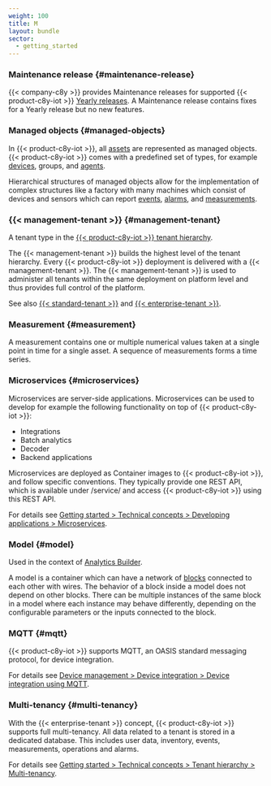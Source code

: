 ```yaml
---
weight: 100
title: M
layout: bundle
sector:
  - getting_started
---
```


### Maintenance release {#maintenance-release}

{{< company-c8y >}} provides Maintenance releases for supported {{< product-c8y-iot >}} [Yearly releases](/glossary/y/#yearly-release). A Maintenance release contains fixes for a Yearly release but no new features.


### Managed objects {#managed-objects}

In {{< product-c8y-iot >}}, all [assets](/glossary/a/#asset) are represented as managed objects. {{< product-c8y-iot >}} comes with a predefined set of types, for example [devices](/glossary/d/#device), groups, and [agents](/glossary/a/#agent).

Hierarchical structures of managed objects allow for the implementation of complex structures like a factory with many machines which consist of devices and sensors which can report [events](/glossary/e/#event), [alarms](/glossary/a/#alarm), and [measurements](#measurement).


### {{< management-tenant >}} {#management-tenant}

A tenant type in the [{{< product-c8y-iot >}} tenant hierarchy](/glossary/t/#tenant-hierarchy).

The {{< management-tenant >}} builds the highest level of the tenant hierarchy.
Every {{< product-c8y-iot >}} deployment is delivered with a {{< management-tenant >}}. The {{< management-tenant >}} is used to administer all tenants within the same deployment on platform level and thus provides full control of the platform.

See also [{{< standard-tenant >}}](/glossary/s/#standard-tenant) and [{{< enterprise-tenant >}}](/glossary/e/#enterprise-tenant).


### Measurement {#measurement}

A measurement contains one or multiple numerical values taken at a single point in time for a single asset. A sequence of measurements forms a time series.


### Microservices {#microservices}

Microservices are server-side applications. Microservices can be used to develop for example the following functionality on top of {{< product-c8y-iot >}}:

* Integrations
* Batch analytics
* Decoder
* Backend applications

Microservices are deployed as Container images to {{< product-c8y-iot >}}, and follow specific conventions. They typically provide one REST API, which is available under /service/<microservice-name> and access {{< product-c8y-iot >}} using this REST API.

For details see [Getting started > Technical concepts > Developing applications > Microservices](/concepts/applications/#microservices).


### Model {#model}

Used in the context of [Analytics Builder](/glossary/a/#analytics-builder).

A model is a container which can have a network of [blocks](/glossary/b/#blocks) connected to each other with wires.
The behavior of a block inside a model does not depend on other blocks. There can be multiple instances of the same block in a model where each instance may behave differently, depending on the configurable parameters or the inputs connected to the block.


### MQTT {#mqtt}

{{< product-c8y-iot >}} supports MQTT, an OASIS standard messaging protocol, for device integration.

For details see [Device management > Device integration > Device integration using MQTT](/device-integration/mqtt).


### Multi-tenancy {#multi-tenancy}

With the {{< enterprise-tenant >}} concept, {{< product-c8y-iot >}} supports full multi-tenancy. All data related to a tenant is stored in a dedicated database. This includes user data, inventory, events, measurements, operations and alarms.

For details see [Getting started > Technical concepts > Tenant hierarchy > Multi-tenancy](/concepts/tenant-hierarchy/#multi-tenancy).

